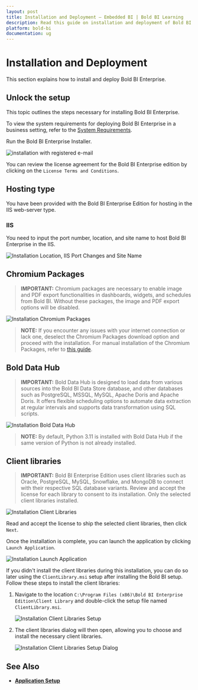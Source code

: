 ```yaml
---
layout: post
title: Installation and Deployment – Embedded BI | Bold BI Learning
description: Read this guide on installation and deployment of Bold BI Embedded in your own servers or private cloud. 
platform: bold-bi
documentation: ug
---
```


# Installation and Deployment 

This section explains how to install and deploy Bold BI Enterprise.

## Unlock the setup

This topic outlines the steps necessary for installing Bold BI Enterprise.

To view the system requirements for deploying Bold BI Enterprise in a business setting, refer to the [System Requirements](/deploying-bold-bi/deploying-on-windows/prerequisites-windows/).

Run the Bold BI Enterprise Installer.

![installation with registered e-mail](/static/assets/installation-and-deployment/images/installation-step-1.png)

You can review the license agreement for the Bold BI Enterprise edition by clicking on the `License Terms and Conditions`.

## Hosting type

You have been provided with the Bold BI Enterprise Edition for hosting in the IIS web-server type.

### IIS

You need to input the port number, location, and site name to host Bold BI Enterprise in the IIS.

![Installation Location, IIS Port Changes and Site Name](/static/assets/installation-and-deployment/images/installation-IIS.png)

## Chromium Packages

> **IMPORTANT:** Chromium packages are necessary to enable image and PDF export functionalities in dashboards, widgets, and schedules from Bold BI. Without these packages, the image and PDF export options will be disabled.

![Installation Chromium Packages](/static/assets/installation-and-deployment/images/installation-chromium-packages.png)  

> **NOTE:** If you encounter any issues with your internet connection or lack one, deselect the Chromium Packages download option and proceed with the installation. For manual installation of the Chromium Packages, refer to [this guide](https://support.boldbi.com/kb/article/16581/how-to-install-chromium-packages-manually).

## Bold Data Hub

> **IMPORTANT:** Bold Data Hub is designed to load data from various sources into the Bold BI Data Store database, and other databases such as PostgreSQL, MSSQL, MySQL, Apache Doris and Apache Doris. It offers flexible scheduling options to automate data extraction at regular intervals and supports data transformation using SQL scripts.

![Installation Bold Data Hub](/static/assets/installation-and-deployment/images/installation-bold-datahub.png)

> **NOTE:** By default, Python 3.11 is installed with Bold Data Hub if the same version of Python is not already installed.

## Client libraries

> **IMPORTANT:** Bold BI Enterprise Edition uses client libraries such as Oracle, PostgreSQL, MySQL, Snowflake, and MongoDB to connect with their respective SQL database variants. Review and accept the license for each library to consent to its installation. Only the selected client libraries installed.

![Installation Client Libraries](/static/assets/installation-and-deployment/images/installation-clientlibraries.png)

Read and accept the license to ship the selected client libraries, then click `Next`.

Once the installation is complete, you can launch the application by clicking `Launch Application`.

![Installation Launch Application](/static/assets/installation-and-deployment/images/installation-launchapplication.png)

If you didn't install the client libraries during this installation, you can do so later using the `ClientLibrary.msi` setup after installing the Bold BI setup. Follow these steps to install the client libraries:

1.	Navigate to the location `C:\Program Files (x86)\Bold BI Enterprise Edition\Client Library` and double-click the setup file named `ClientLibrary.msi`.

    ![Installation Client Libraries Setup](/static/assets/installation-and-deployment/images/installation-clientlibraries_setup.png)

2.	The client libraries dialog will then open, allowing you to choose and install the necessary client libraries.

    ![Installation Client Libraries Setup Dialog](/static/assets/installation-and-deployment/images/installation-clientlibraries_setup_dialog.png)

## See Also

* [**Application Setup**](/application-startup/)
